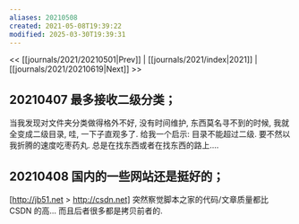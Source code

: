 ```yaml
---
aliases: 20210508
created: 2021-05-08T19:39:22
modified: 2025-03-30T19:39:31
---
```


<< [[journals/2021/20210501|Prev]] | [[journals/2021/index|2021]] | [[journals/2021/20210619|Next]] >>

## 20210407 最多接收二级分类；

当我发现对文件夹分类做得格外不好, 没有时间维护, 东西莫名寻不到的时候, 我就全变成二级目录, 哇, 一下子直观多了. 给我一个启示: 目录不能超过二级. 要不然以我折腾的速度吃枣药丸. 总是在找东西或者在找东西的路上....

## 20210408 国内的一些网站还是挺好的；

[http://jb51.net > http://csdn.net] 突然察觉脚本之家的代码/文章质量都比 CSDN 的高... 而且后者很多都是拷贝前者的.
